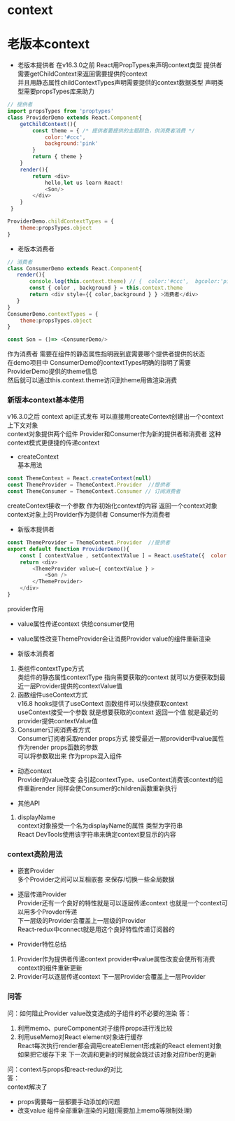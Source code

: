 # context  

# 老版本context

- 老版本提供者 
在v16.3.0之前 React用PropTypes来声明context类型 提供者需要getChildContext来返回需要提供的context  
并且用静态属性childContextTypes声明需要提供的context数据类型 声明类型需要propsTypes库来助力  
```javascript
// 提供者
import propsTypes from 'proptypes'
class ProviderDemo extends React.Component{ 
    getChildContext(){
        const theme = { /* 提供者要提供的主题颜色，供消费者消费 */
            color:'#ccc',
            background:'pink'
        }
        return { theme }
    }
    render(){
        return <div>
            hello,let us learn React!
            <Son/>
        </div>
    }
 }

ProviderDemo.childContextTypes = {
    theme:propsTypes.object
}
```

- 老版本消费者  
```javascript
// 消费者
class ConsumerDemo extends React.Component{
   render(){
       console.log(this.context.theme) // {  color:'#ccc',  bgcolor:'pink' }
       const { color , background } = this.context.theme
       return <div style={{ color,background } } >消费者</div>
   }
}
ConsumerDemo.contextTypes = {
    theme:propsTypes.object
}

const Son = ()=> <ConsumerDemo/>
```
作为消费者 需要在组件的静态属性指明我到底需要哪个提供者提供的状态  
在demo项目中 ConsumerDemo的contextTypes明确的指明了需要ProviderDemo提供的theme信息  
然后就可以通过this.context.theme访问到theme用做渲染消费  

### 新版本context基本使用  
v16.3.0之后 context api正式发布 可以直接用createContext创建出一个context上下文对象  
context对象提供两个组件 Provider和Consumer作为新的提供者和消费者 这种context模式更便捷的传递context  

- createContext  
基本用法  
```javascript
const ThemeContext = React.createContext(null)
const ThemeProvider = ThemeContext.Provider  //提供者
const ThemeConsumer = ThemeContext.Consumer // 订阅消费者
```
createContext接收一个参数 作为初始化context的内容 返回一个context对象  
context对象上的Provider作为提供者 Consumer作为消费者  

- 新版本提供者  
```javascript
const ThemeProvider = ThemeContext.Provider  //提供者
export default function ProviderDemo(){
    const [ contextValue , setContextValue ] = React.useState({  color:'#ccc', background:'pink' })
    return <div>
        <ThemeProvider value={ contextValue } > 
            <Son />
        </ThemeProvider>
    </div>
}
```
provider作用  
- value属性传递context 供给consumer使用  
- value属性改变ThemeProvider会让消费Provider value的组件重新渲染  

- 新版本消费者  
1. 类组件contextType方式  
类组件的静态属性contextType 指向需要获取的context 就可以方便获取到最近一层Provider提供的contextValue值  
2. 函数组件useContext方式  
v16.8 hooks提供了useContext 函数组件可以快捷获取context  
useContext接受一个参数 就是想要获取的context 返回一个值 就是最近的provider提供contextValue值  
3. Consumer订阅消费者方式  
Consumer订阅者采取render props方式 接受最近一层provider中value属性作为render props函数的参数  
可以将参数取出来 作为props混入组件  

- 动态context  
Provider的value改变 会引起contextType、useContext消费该context的组件重新render 同样会使Consumer的children函数重新执行  

- 其他API  
1. displayName  
context对象接受一个名为displayName的属性 类型为字符串  
React DevTools使用该字符串来确定context要显示的内容  

### context高阶用法  
- 嵌套Provider  
多个Provider之间可以互相嵌套 来保存/切换一些全局数据  

- 逐层传递Provider  
Provider还有一个良好的特性就是可以逐层传递context 也就是一个context可以用多个Provder传递  
下一层级的Provider会覆盖上一层级的Provider  
React-redux中connect就是用这个良好特性传递订阅器的  

- Provider特性总结  
1. Provider作为提供者传递context provider中value属性改变会使所有消费context的组件重新更新
2. Provider可以逐层传递context 下一层Provider会覆盖上一层Provider

### 问答  
问：如何阻止Provider value改变造成的子组件的不必要的渲染
答：  
1. 利用memo、pureComponent对子组件props进行浅比较  
2. 利用useMemo对React element对象进行缓存  
React每次执行render都会调用createElement形成新的React element对象  
如果把它缓存下来 下一次调和更新的时候就会跳过该对象对应fiber的更新  

问：context与props和react-redux的对比  
答：  
context解决了  
- props需要每一层都要手动添加的问题  
- 改变value 组件全部重新渲染的问题(需要加上memo等限制处理)  

